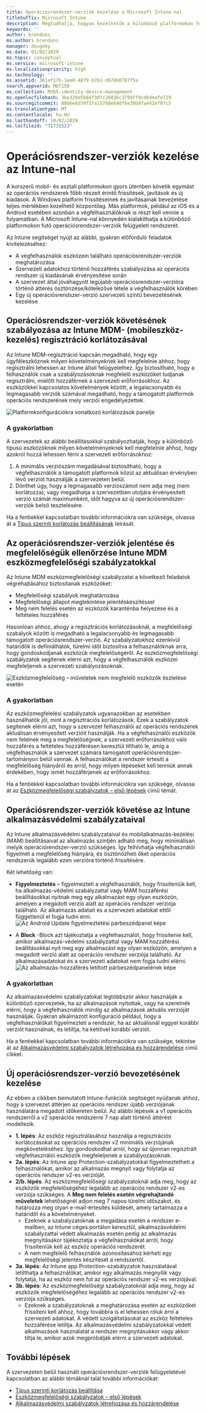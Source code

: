 ```yaml
---
title: Operációsrendszer-verziók kezelése a Microsoft Intune-nal
titleSuffix: Microsoft Intune
description: Megtudhatja, hogyan kezelhetők a különböző platformokon futó operációsrendszer-verziók a Microsoft Intune-nal.
keywords: ''
author: brenduns
ms.author: brenduns
manager: dougeby
ms.date: 01/02/2019
ms.topic: conceptual
ms.service: microsoft-intune
ms.localizationpriority: high
ms.technology: ''
ms.assetid: 361ef17b-1ee0-4879-b7b1-d678b0787f5a
search.appverid: MET150
ms.collection: M365-identity-device-management
ms.openlocfilehash: 3be329e5b84f307c2683bc3799ff9cd6deafe729
ms.sourcegitcommit: 88b6e6d70f5fa15708e640f6e20b97a442ef07c5
ms.translationtype: MT
ms.contentlocale: hu-HU
ms.lasthandoff: 10/02/2019
ms.locfileid: "71731523"
---
```

# <a name="manage-operating-system-versions-with-intune"></a>Operációsrendszer-verziók kezelése az Intune-nal
A korszerű mobil- és asztali platformokon gyors ütemben követik egymást az operációs rendszerek főbb részeit érintő frissítések, javítások és új kiadások. A Windows platform frissítéseinek és javításainak bevezetése teljes mértékben kezelhető központilag. Más platformok, például az iOS és a Android esetében azonban a végfelhasználóknak is részt kell vennie a folyamatban.  A Microsoft Intune-nal könnyedén kialakíthatja a különböző platformokon futó operációsrendszer-verziók felügyeleti rendszerét.

Az Intune segítséget nyújt az alábbi, gyakran előforduló feladatok kivitelezéséhez: 
- A végfelhasználók eszközein található operációsrendszer-verziók meghatározása
- Szervezeti adatokhoz történő hozzáférés szabályozása az operációs rendszer új kiadásának érvényesítése során
- A szervezet által jóváhagyott legújabb operációsrendszer-verzióra történő áttérés ösztönzése/kötelezővé tétele a végfelhasználók körében
- Egy új operációsrendszer-verzió szervezeti szintű bevezetésének kezelése
  
## <a name="operating-system-version-control-using-intune-mobile-device-management-mdm-enrollment-restrictions"></a>Operációsrendszer-verziók követésének szabályozása az Intune MDM- (mobileszköz-kezelés) regisztráció korlátozásával
Az Intune MDM-regisztráció kapcsán megadható, hogy egy ügyféleszköznek milyen követelményeknek kell megfelelnie ahhoz, hogy regisztrálni lehessen az Intune általi felügyelethez. Így biztosítható, hogy a felhasználók csak a szabályozásoknak megfelelő eszközöket tudjanak regisztrálni, mielőtt hozzáférnek a szervezeti erőforrásokhoz. Az eszközökkel kapcsolatos követelmények között, a legalacsonyabb és legmagasabb verziók számával megadható, hogy a támogatott platformok operációs rendszerének mely verziói engedélyezettek.

![Platformkonfigurációkra vonatkozó korlátozások panelje](./media/manage-os-versions/os-version-platform-configurations.png)

### <a name="in-practice"></a>A gyakorlatban

A szervezetek az alábbi beállításokkal szabályozhatják, hogy a különböző típusú eszközöknek milyen követelményeknek kell megfelelnie ahhoz, hogy azokról hozzá lehessen férni a szervezeti erőforrásokhoz:

1. A minimális verziószám megadásával biztosítható, hogy a végfelhasználók a támogatott platformok közül az aktuálisan érvényben lévő verziót használják a szervezeten belül.
2. Dönthet úgy, hogy a legmagasabb verziószámot nem adja meg (nem korlátozza), vagy megadhatja a szervezetben utoljára érvényesített verzió számát maximumként, időt hagyva az új operációsrendszer-verziók belső tesztelésére.

Ha a fentiekkel kapcsolatban további információkra van szüksége, olvassa át a [Típus szerinti korlátozás beállításának](../enrollment/enrollment-restrictions-set.md#create-a-device-type-restriction) leírását.

## <a name="operating-system-version-reporting-and-compliance-with-intune-mdm-device-compliance-policies"></a>Az operációsrendszer-verziók jelentése és megfelelőségük ellenőrzése Intune MDM eszközmegfelelőségi szabályzatokkal

Az Intune MDM eszközmegfelelőségi szabályzatai a következő feladatok végrehajtásához biztosítanak eszközöket:

- Megfelelőségi szabályok meghatározása
- Megfelelőségi állapot megtekintése jelentéskészítéssel
- Meg nem felelés esetén az eszközök karanténba helyezése és a feltételes hozzáférés

Hasonlóan ahhoz, ahogy a regisztrációs korlátozásoknál, a megfelelőségi szabályok között is megadható a legalacsonyabb és legmagasabb támogatott operációsrendszer-verzió. Az szabályzatokhoz ezenkívül határidők is definiálhatók, türelmi időt biztosítva a felhasználóknak arra, hogy gondoskodjanak eszközük megfelelőségéről. Az eszközmegfelelőségi szabályzatok segítenek elérni azt, hogy a végfelhasználók eszközei megfeleljenek a szervezeti szabályozásoknak.

![Eszközmegfelelőség – műveletek nem megfelelő eszközök észlelése esetén](./media/manage-os-versions/os-version-actions-noncompliance.png)

### <a name="in-practice"></a>A gyakorlatban
Az eszközmegfelelési szabályzatok ugyanazokban az esetekben használhatók jól, mint a regisztrációs korlátozások. Ezek a szabályzatok segítenek elérni azt, hogy a szervezet felhasználói az operációs rendszerek aktuálisan érvényesített verzióit használják. Ha a végfelhasználói eszközök nem felelnek meg a megfelelőségnek, a szervezeti erőforrásokhoz való hozzáférés a feltételes hozzáférésen keresztül tiltható le, amíg a végfelhasználók a szervezet számára támogatott operációsrendszer-tartományon belül vannak. A felhasználókat a rendszer értesíti a megfelelőség hiányáról és arról, hogy milyen lépéseket kell tenniük annak érdekében, hogy ismét hozzáférjenek az erőforrásokhoz.   

Ha a fentiekkel kapcsolatban további információkra van szüksége, olvassa át az [Eszközmegfelelőségi szabályzatok – első lépések](../protect/device-compliance-get-started.md) című témát.
 
## <a name="operating-system-version-controls-using-intune-app-protection-policies"></a>Operációsrendszer-verziók követése az Intune alkalmazásvédelmi szabályzataival    
Az Intune alkalmazásvédelmi szabályzataival és mobilalkalmazás-kezelési (MAM) beállításaival az alkalmazás szintjén adható meg, hogy minimálisan melyik operációrendszer-verzió szükséges. Így felhívhatja végfelhasználói figyelmét a megfelelőség hiányára, és ösztönözheti őket operációs rendszerük legalább ezen verzióra történő frissítésére.
 
Két lehetőség van: 
- **Figyelmeztetés** – figyelmezteti a végfelhasználót, hogy frissíteniük kell, ha alkalmazás-védelmi szabályzattal vagy MAM hozzáférési beállításokkal nyitnak meg egy alkalmazást egy olyan eszközön, amelyen a megadott verzió alatt az operációs rendszer verziója található. Az alkalmazás adatait és a szervezeti adatokat ettől függetlenül el fogja tudni érni.
  ![Az Android Update figyelmeztetési párbeszédpanel képe](./media/manage-os-versions/os-version-update-warning.png) 

- A **Block** -Block azt tájékoztatja a végfelhasználót, hogy frissítenie kell, amikor alkalmazás-védelmi szabályzattal vagy MAM hozzáférési beállításokkal nyit meg egy alkalmazást egy olyan eszközön, amelyen a megadott verzió alatt az operációs rendszer verziója található. Az alkalmazásadatokat és a szervezeti adatokat nem fogja tudni elérni.
  ![Az alkalmazás-hozzáférés letiltott párbeszédpanelének képe](./media/manage-os-versions/os-version-access-blocked.png)

### <a name="in-practice"></a>A gyakorlatban
Az alkalmazásvédelmi szabályzatokat legtöbbször akkor használják a különböző szervezetek, ha az alkalmazások nyitottak, vagy ha szeretnék elérni, hogy a végfelhasználók mindig az alkalmazások aktuális verzióját használják. Gyakran alkalmazott konfiguráció például, hogy a végfelhasználókat figyelmezteti a rendszer, ha az aktuálisnál eggyel korábbi verziót használnak, és letiltja, ha kettővel korábbi verziót.
 
Ha a fentiekkel kapcsolatban további információkra van szüksége, tekintse át az [Alkalmazásvédelmi szabályzatok létrehozása és hozzárendelése](../apps/app-protection-policies.md) című cikket.

## <a name="managing-a-new-operating-system-version-rollout"></a>Új operációsrendszer-verzió bevezetésének kezelése
Az ebben a cikkben bemutatott Intune-funkciók segítséget nyújtanak ahhoz, hogy a szervezet áttérjen az operációs rendszer újabb verziójának használatára megadott időkereten belül. Az alábbi lépések a v1 operációs rendszerről a v2 operációs rendszerre 7 nap alatt történő áttérést modellezik.
- **1. lépés**: Az eszköz regisztrálásához használja a regisztrációs korlátozásokat az operációs rendszer v2 minimális verziójának megköveteléséhez. Így gondoskodhat arról, hogy az újonnan regisztrált végfelhasználói eszközök megfeleljenek a szabályozásoknak.
- **2a. lépés**: Az Intune app Protection-szabályzatokkal figyelmeztetheti a felhasználókat, amikor az alkalmazás megnyit vagy folytatja az operációs rendszer v2-es verzióját.
- **2/b. lépés**. Az eszközmegfelelőségi szabályzatoknál adja meg, hogy az eszközök megfelelőségéhez legalább az operációs rendszer v2-es verziója szükséges. A **Meg nem felelés esetén végrehajtandó műveletek** lehetőségnél adjon meg 7 napos türelmi időszakot, és határozza meg olyan e-mail-értesítés küldését, amely tartalmazza a határidőt és a követelményeket.
  - Ezeknek a szabályzatoknak a megadása esetén a rendszer e-mailben, az Intune céges portálon keresztül, alkalmazásvédelmi szabályzattal védett alkalmazás esetén pedig az alkalmazás megnyitásakor tájékoztatja a végfelhasználókat arról, hogy frissíteniük kell az eszköz operációs rendszerét.
  - A nem megfelelő felhasználók azonosításához kérheti egy megfelelőségi jelentés készítését a rendszertől. 
- **3a. lépés**: Az Intune app Protection-szabályzatok használatával letilthatja a felhasználókat, amikor egy alkalmazás megnyílik vagy folytatja, ha az eszköz nem fut az operációs rendszer v2-es verziójával.
- **3b. lépés**: Az eszközmegfelelőségi szabályzatoknál adja meg, hogy az eszközök megfelelőségéhez legalább az operációs rendszer v2-es verziója szükséges.
  - Ezeknek a szabályzatoknak a meghatározása esetén az eszközöket frissíteni kell ahhoz, hogy továbbra is el lehessen róluk érni a szervezeti adatokat. A védett szolgáltatásokat az eszköz feltételes hozzáférése letiltja. Az alkalmazásvédelmi szabályzatokkal védett alkalmazások használatát a rendszer megnyitásukkor vagy akkor tiltja le, amikor azok megpróbálják elérni a szervezeti adatokat.

## <a name="next-steps"></a>További lépések

A szervezeten belül használt operációsrendszer-verziók felügyeletével kapcsolatban az alábbi témáknál talál további információkat:

- [Típus szerinti korlátozás beállítása](../enrollment/enrollment-restrictions-set.md#create-a-device-type-restriction)
- [Eszközmegfelelőségi szabályzatok – első lépések](../protect/device-compliance-get-started.md)
- [Alkalmazásvédelmi szabályzatok létrehozása és hozzárendelése](../apps/app-protection-policies.md)
